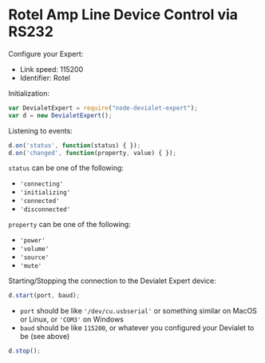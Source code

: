 # Rotel Amp Line Device Control via RS232

Configure your Expert:

* Link speed: 115200
* Identifier: Rotel

Initialization:

```javascript
var DevialetExpert = require("node-devialet-expert");
var d = new DevialetExpert();
```

Listening to events:

```javascript
d.on('status', function(status) { });
d.on('changed', function(property, value) { });
```

`status` can be one of the following:

* `'connecting'`
* `'initializing'`
* `'connected'`
* `'disconnected'`

`property` can be one of the following:

* `'power'`
* `'volume'`
* `'source'`
* `'mute'`

Starting/Stopping the connection to the Devialet Expert device:

```javascript
d.start(port, baud);
```

* `port` should be like `'/dev/cu.usbserial'` or something similar on MacOS or Linux, or `'COM3'` on Windows
* `baud` should be like `115200`, or whatever you configured your Devialet to be (see above)



```javascript
d.stop();
```
